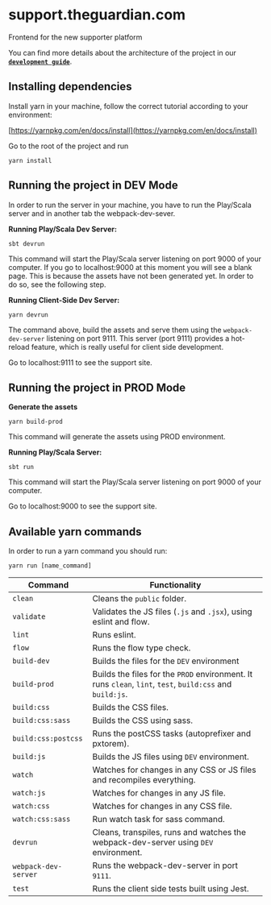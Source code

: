 # support.theguardian.com

Frontend for the new supporter platform

You can find more details about the architecture of the project in our [**`development guide`**](https://github.com/guardian/support-frontend/blob/master/docs/development.md).

## Installing dependencies

Install yarn in your machine, follow the correct tutorial according to your environment:

[https://yarnpkg.com/en/docs/install](https://yarnpkg.com/en/docs/install)

Go to the root of the project and run

`yarn install`

## Running the project in DEV Mode

In order to run the server in your machine, you have to run the Play/Scala server and in another tab the webpack-dev-sever.

**Running Play/Scala Dev Server:**

`sbt devrun`

This command will start the Play/Scala server listening on port 9000 of your computer. If you go to localhost:9000 at this moment you 
will see a blank page. This is because the assets have not been generated yet. In order to do so, see the following step.  

**Running Client-Side Dev Server:**

`yarn devrun`

The command above, build the assets and serve them using the `webpack-dev-server` listening on port 9111. This server (port 9111) 
provides a hot-reload feature, which is really useful for client side development.

Go to localhost:9111 to see the support site.

## Running the project in PROD Mode

**Generate the assets**

`yarn build-prod`

This command will generate the assets using PROD environment.

**Running Play/Scala Server:**

`sbt run`

This command will start the Play/Scala server listening on port 9000 of your computer.   


Go to localhost:9000 to see the support site.

## Available yarn commands

In order to run a yarn command you should run:

`yarn run [name_command]`

| Command              | Functionality |
|----------------------|---------------|
| `clean`              | Cleans the `public` folder. |
| `validate`           | Validates the JS files (`.js` and `.jsx`), using eslint and flow. |
| `lint`               | Runs eslint. |
| `flow`               | Runs the flow type check. |
| `build-dev`          | Builds the files for the `DEV` environment |
| `build-prod`         | Builds the files for the `PROD` environment. It runs `clean`, `lint`, `test`, `build:css` and `build:js`. |
| `build:css`          | Builds the CSS files. |
| `build:css:sass`     | Builds the CSS using sass. |
| `build:css:postcss`  | Runs the postCSS tasks (autoprefixer and pxtorem). |
| `build:js`           | Builds the JS files using `DEV` environment. |
| `watch`              | Watches for changes in any CSS or JS files and recompiles everything. |
| `watch:js`           | Watches for changes in any JS file. |
| `watch:css`          | Watches for changes in any CSS file. |
| `watch:css:sass`     | Run watch task for sass command. |
| `devrun`             | Cleans, transpiles, runs and watches the webpack-dev-server using `DEV` environment. |
| `webpack-dev-server` | Runs the webpack-dev-server in port `9111`. |
| `test`               | Runs the client side tests built using Jest.  |
